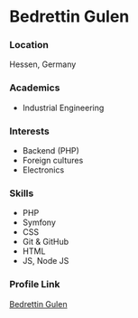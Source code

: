 # Bedrettin Gulen

### Location

Hessen, Germany

### Academics

- Industrial Engineering

### Interests

- Backend (PHP)
- Foreign cultures
- Electronics

### Skills

- PHP
- Symfony
- CSS
- Git & GitHub
- HTML
- JS, Node JS


### Profile Link

[Bedrettin Gulen](https://github.com/2mt-guelen)

